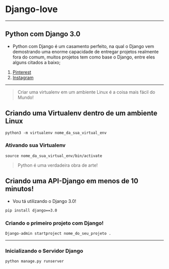 # Django-love
***
## Python com Django 3.0

* Python com Django é um casamento perfeito, na qual o Django vem demostrando uma enorme capacidade de entregar projetos realmente fora do comum, muitos projetos tem como base o Django, entre eles alguns citados a baixo;

1. [Pinterest](https://www.pinterest.com)
2. [Instagram](https://www.instagram.com)

***

>Criar uma virtualenv em um ambiente Linux é a coisa mais fácil do Mundo!

## Criando uma Virtualenv dentro de um ambiente Linux

```
python3 -m virtualenv nome_da_sua_virtual_env

```
### Ativando sua Virtualenv

```
source nome_da_sua_virtual_env/bin/activate

```

>Python é uma verdadeira obra de arte!

## Criando uma API-Django em menos de 10 minutos!


* Vou tá utilizando o Django 3.0!

```
pip install django==3.0

```
### Criando o primeiro projeto com Django!

```
Django-admin startproject nome_do_seu_projeto .

```
***

### Inicializando o Servidor Django

```
python manage.py runserver

```
